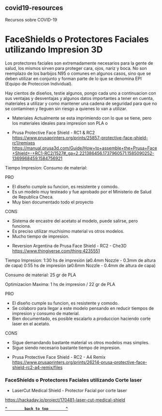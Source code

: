 ## covid19-resources
Recursos sobre COVID-19

# FaceShields o Protectores Faciales utilizando Impresion 3D
<p> Los protectores faciales son extremadamente necesarios para la gente de salud, los mismos sirven para proteger cara, ojos, nariz y boca. No son reemplazo de los barbijos N95 o comunes en algunos casos, sino que se deben utilizar en conjunto y forman parte de lo que se denomina EPI (Equipo de Proteccion Individual).</p>

Hay cientos de diseños, testie algunos, pongo cada uno a continuacion con sus ventajas y desventajas y algunos datos importantes a tener en cuenta, materiales a utilizar y como mantener una cadena de seguridad para que no se contaminen y lleguen sin riesgo a quienes lo van a utilizar.

* Materiales
Actualmente se esta imprimiendo con lo que se tiene, pero los materiales ideales para impresion son PLA o 


* Prusa Protective Face Shield - RC1 & RC2
https://www.prusaprinters.org/prints/25857-protective-face-shield-rc1/remixes
https://manual.prusa3d.com/Guide/How+to+assemble+the+Prusa+Face+Shield+-+RC1-RC2/1527#_ga=2.221386456.1737960571.1585090252-1369968459.1584756921

Tiempo Impresion: 
Consumo de material:

PRO
- El diseño cumple su funcion, es resistente y comodo. 
- Es un modelo muy testeado y fue aprobado por el Ministerio de Salud de Republica Checa.
- Muy bien documentado todo el proyecto

CONS
- Sistema de encastre del acetato al modelo, puede salirse, pero funciona.
- Es preciso utilizar muchisimo material vs otros modelos.
- Mucho tiempo de impresion.

* Reversion Argentina de Prusa Face Shield - RC2 - Che3D
https://www.thingiverse.com/thing:4235551

Tiempo Impresion: 
1:30 hs de impresión (ø0.4mm Nozzle - 0.3mm de altura de capa) 
0:55 hs de impresión (ø0.6mm Nozzle - 0.4mm de altura de capa)

Consumo de material: 25 gr de PLA

Optimizacion Maxima: 1 hs de impresion / 22 gr de PLA

PRO
- El diseño cumple su funcion, es resistente y comodo. 
- Se colaboro para llegar a este modelo pensando en reducir tiempos de impresion y consumo de material.
- Bien documentado, es posible escalarlo a produccion haciendo corte laser en el acetato.

CONS
- Sigue demandando bastante material vs otros modelos mas simples.
- Sigue siendo necesario bastante tiempo de impresion.


* Prusa Protective Face Shield - RC2 - A4 Remix
https://www.prusaprinters.org/prints/26214-prusa-protective-face-shield-rc2-a4-remix/files






### FaceShields o Protectores Faciales utilizando Corte laser

* LaserCut Medical Shield - Protector Facial por corte laser

https://hackaday.io/project/170481-laser-cut-medical-shield






**[`^        back to top        ^`](#)**

